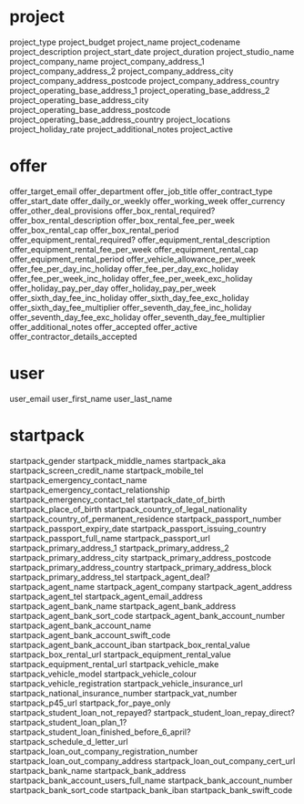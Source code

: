 # project
project_type
project_budget
project_name
project_codename
project_description
project_start_date
project_duration
project_studio_name
project_company_name
project_company_address_1
project_company_address_2
project_company_address_city
project_company_address_postcode
project_company_address_country
project_operating_base_address_1
project_operating_base_address_2
project_operating_base_address_city
project_operating_base_address_postcode
project_operating_base_address_country
project_locations
project_holiday_rate
project_additional_notes
project_active

# offer

offer_target_email
offer_department
offer_job_title
offer_contract_type
offer_start_date
offer_daily_or_weekly
offer_working_week
offer_currency
offer_other_deal_provisions
offer_box_rental_required?
offer_box_rental_description
offer_box_rental_fee_per_week
offer_box_rental_cap
offer_box_rental_period
offer_equipment_rental_required?
offer_equipment_rental_description
offer_equipment_rental_fee_per_week
offer_equipment_rental_cap
offer_equipment_rental_period
offer_vehicle_allowance_per_week
offer_fee_per_day_inc_holiday
offer_fee_per_day_exc_holiday
offer_fee_per_week_inc_holiday
offer_fee_per_week_exc_holiday
offer_holiday_pay_per_day
offer_holiday_pay_per_week
offer_sixth_day_fee_inc_holiday
offer_sixth_day_fee_exc_holiday
offer_sixth_day_fee_multiplier
offer_seventh_day_fee_inc_holiday
offer_seventh_day_fee_exc_holiday
offer_seventh_day_fee_multiplier
offer_additional_notes
offer_accepted
offer_active
offer_contractor_details_accepted

# user
user_email
user_first_name
user_last_name

# startpack
startpack_gender
startpack_middle_names
startpack_aka
startpack_screen_credit_name
startpack_mobile_tel
startpack_emergency_contact_name
startpack_emergency_contact_relationship
startpack_emergency_contact_tel
startpack_date_of_birth
startpack_place_of_birth
startpack_country_of_legal_nationality
startpack_country_of_permanent_residence
startpack_passport_number
startpack_passport_expiry_date
startpack_passport_issuing_country
startpack_passport_full_name
startpack_passport_url
startpack_primary_address_1
startpack_primary_address_2
startpack_primary_address_city
startpack_primary_address_postcode
startpack_primary_address_country
startpack_primary_address_block
startpack_primary_address_tel
startpack_agent_deal?
startpack_agent_name
startpack_agent_company
startpack_agent_address
startpack_agent_tel
startpack_agent_email_address
startpack_agent_bank_name
startpack_agent_bank_address
startpack_agent_bank_sort_code
startpack_agent_bank_account_number
startpack_agent_bank_account_name
startpack_agent_bank_account_swift_code
startpack_agent_bank_account_iban
startpack_box_rental_value
startpack_box_rental_url
startpack_equipment_rental_value
startpack_equipment_rental_url
startpack_vehicle_make
startpack_vehicle_model
startpack_vehicle_colour
startpack_vehicle_registration
startpack_vehicle_insurance_url
startpack_national_insurance_number
startpack_vat_number
startpack_p45_url
startpack_for_paye_only
startpack_student_loan_not_repayed?
startpack_student_loan_repay_direct?
startpack_student_loan_plan_1?
startpack_student_loan_finished_before_6_april?
startpack_schedule_d_letter_url
startpack_loan_out_company_registration_number
startpack_loan_out_company_address
startpack_loan_out_company_cert_url
startpack_bank_name
startpack_bank_address
startpack_bank_account_users_full_name
startpack_bank_account_number
startpack_bank_sort_code
startpack_bank_iban
startpack_bank_swift_code
